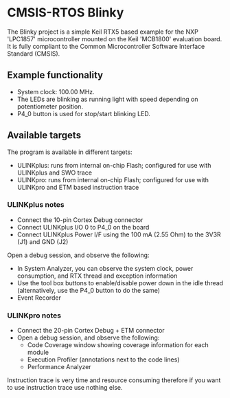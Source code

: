 # CMSIS-RTOS Blinky

The Blinky project is a simple Keil RTX5 based example for the NXP 'LPC1857' microcontroller mounted on the Keil 'MCB1800'
evaluation board. It is fully compliant to the Common Microcontroller Software Interface Standard (CMSIS).

## Example functionality

- System clock: 100.00 MHz.
- The LEDs are blinking as running light with speed depending on potentiometer position.
- P4_0 button is used for stop/start blinking LED.

## Available targets

The program is available in different targets:
- ULINKplus: runs from internal on-chip Flash; configured for use with ULINKplus and SWO trace
- ULINKpro:  runs from internal on-chip Flash; configured for use with ULINKpro and ETM based instruction trace

### ULINKplus notes

- Connect the 10-pin Cortex Debug connector
- Connect ULINKplus I/O 0 to P4_0 on the board
- Connect ULINKplus Power I/F using the 100 mA (2.55 Ohm) to the 3V3R (J1) and GND (J2)
   
Open a debug session, and observe the following:
 - In System Analyzer, you can observe the system clock, power consumption, and RTX thread and exception information
 - Use the tool box buttons to enable/disable power down in the idle thread (alternatively, use the P4_0 button to do the same)
 - Event Recorder

### ULINKpro notes

- Connect the 20-pin Cortex Debug + ETM connector
- Open a debug session, and observe the following:
  - Code Coverage window showing coverage information for each module
  - Execution Profiler (annotations next to the code lines)
  - Performance Analyzer

Instruction trace is very time and resource consuming therefore if you want to use instruction trace use nothing else.

